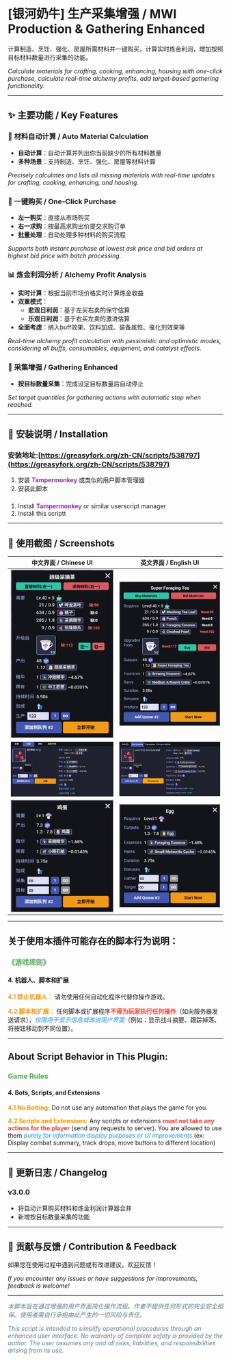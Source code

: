 #  [银河奶牛] 生产采集增强 / MWI Production & Gathering Enhanced

计算制造、烹饪、强化、房屋所需材料并一键购买，计算实时炼金利润，增加按照目标材料数量进行采集的功能。

*Calculate materials for crafting, cooking, enhancing, housing with one-click purchase, calculate real-time alchemy profits, add target-based gathering functionality.*

---

## ✨ 主要功能 / Key Features

### 🧮 材料自动计算 / Auto Material Calculation
- **自动计算**：自动计算并列出你当前缺少的所有材料数量
- **多种场景**：支持制造、烹饪、强化、房屋等材料计算

*Precisely calculates and lists all missing materials with real-time updates for crafting, cooking, enhancing, and housing.*

### 🛒 一键购买 / One-Click Purchase
- **左一购买**：直接从市场购买
- **右一求购**：按最高求购出价提交求购订单
- **批量处理**：自动处理多种材料的购买流程

*Supports both instant purchase at lowest ask price and bid orders at highest bid price with batch processing.*

### 📊 炼金利润分析 / Alchemy Profit Analysis
- **实时计算**：根据当前市场价格实时计算炼金收益
- **双重模式**：
  - **悲观日利润**：基于左买右卖的保守估算
  - **乐观日利润**：基于右买左卖的激进估算
- **全面考虑**：纳入buff效果、饮料加成、装备属性、催化剂效果等

*Real-time alchemy profit calculation with pessimistic and optimistic modes, considering all buffs, consumables, equipment, and catalyst effects.*

### 🎯 采集增强 / Gathering Enhanced
- **按目标数量采集**：完成设定目标数量后自动停止

*Set target quantities for gathering actions with automatic stop when reached.*

---

## 🔧 安装说明 / Installation

### 安装地址:[https://greasyfork.org/zh-CN/scripts/538797](https://greasyfork.org/zh-CN/scripts/538797)

1. 安装 <span style="color: #9C27B0;">**Tampermonkey**</span> 或类似的用户脚本管理器
2. 安装此脚本
###
1. Install <span style="color: #9C27B0;">**Tampermonkey**</span> or similar userscript manager
2. Install this scriptt
---

## 📸 使用截图 / Screenshots

| 中文界面 / Chinese UI | 英文界面 / English UI |
|---------|---------|
| ![制造界面](img/1.png) | ![Crafting Interface](img/4.png) |
| ![炼金界面](img/2.png) | ![Alchemy Interface](img/5.png) |
| ![采集界面](img/3.png) | ![Gathering Interface](img/6.png) |

---

## 关于使用本插件可能存在的脚本行为说明：

### <span style="color: #4CAF50;">《游戏规则》</span>

#### 4. 机器人、脚本和扩展

**<span style="color: #FF9800;">4.1 禁止机器人：</span>** 请勿使用任何自动化程序代替你操作游戏。

**<span style="color: #FF9800;">4.2 脚本和扩展：</span>** 任何脚本或扩展程序<span style="color: #F44336;">**不得为玩家执行任何操作**</span>（如向服务器发送请求），<span style="color: #2196F3;">*仅限用于显示信息或改进用户界面*</span>（例如：显示战斗摘要、跟踪掉落、将按钮移动到不同位置）。

---

## About Script Behavior in This Plugin:

### <span style="color: #4CAF50;">Game Rules</span>

#### 4. **Bots, Scripts, and Extensions**

**<span style="color: #FF9800;">4.1 No Botting:</span>** Do not use any automation that plays the game for you.

**<span style="color: #FF9800;">4.2 Scripts and Extensions:</span>** Any scripts or extensions <span style="color: #F44336;">**must not take any actions for the player**</span> (send any requests to server). You are allowed to use them <span style="color: #2196F3;">*purely for information display purposes or UI improvements*</span> (ex: Display combat summary, track drops, move buttons to different location)

---

## 🔄 更新日志 / Changelog

### v3.0.0
- 将自动计算购买材料和炼金利润计算器合并
- 新增按目标数量采集的功能

---

## 🤝 贡献与反馈 / Contribution & Feedback

如果您在使用过程中遇到问题或有改进建议，欢迎反馈！

*If you encounter any issues or have suggestions for improvements, feedback is welcome!*

---

<span style="color: #607D8B;">*本脚本旨在通过增强的用户界面简化操作流程。作者不提供任何形式的完全安全担保。使用者需自行承担由此产生的一切风险与责任。*</span>

<span style="color: #607D8B;">*This script is intended to simplify operational procedures through an enhanced user interface. No warranty of complete safety is provided by the author. The user assumes any and all risks, liabilities, and responsibilities arising from its use.​*</span>